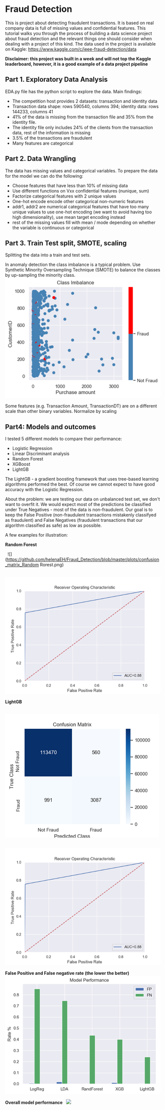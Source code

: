 # Fraud Detection

This is project about detecting fraudulent transactions. It is based on real company data is full of missing values and confidential features. This tutorial walks you through the process of building a data science project about fraud detection and the relevant things one should consider when dealing with a project of this kind. 
The data used in the project is available on Kaggle: https://www.kaggle.com/c/ieee-fraud-detection/data

**Disclaimer: this project was built in a week and will not top the Kaggle leaderboard, however, it is a good example of a data project pipeline** 

## Part 1. Exploratory Data Analysis

EDA.py file has the python script to explore the data. Main findings: 
* The competition host provides 2 datasets: transaction and identity data
* Transaction data shape: rows 590540, columns 394; identity data: rows 144233, columns 41
* 41% of the data is missing from the transaction file and 35% from the identity file. 
* The identity file only includes 24% of the clients from the transaction data, rest of the information is missing 
* 3.5% of the transactions are fraudulent 
* Many features are categorical 

## Part 2. Data Wrangling 
The data has missing values and categorical variables. To prepare the data for the model we can do the following:
* Choose features that have less than 10% of missing data
* Use different functions on Vxx confidential features (nunique, sum)
* Factorize categorical features with 2 unique values
* One-hot encode encode other categorical non-numeric features
* addr1, addr2 are numerical categorical features that have too many unique values to use one-hot encoding (we want to avoid having too high dimensionality), use mean target encoding instead
* rest of the missing values fill with mean / mode depending on whether the variable is continuous or categorical

## Part 3. Train Test split, SMOTE, scaling
Splitting the data into a train and test sets. 

In anomaly detection the class imbalance is a typical problem. Use Synthetic Minority Oversampling Technique (SMOTE) to balance the classes by up-sampling the minority class. 
&nbsp; 
![](https://github.com/helenaEH/Fraud_Detection/blob/master/plots/class_imbalance.png)  

Some features (e.g. Transaction Amount, TransactionDT) are on a different scale than other binary variables. Normalize by scaling

## Part4: Models and outcomes 
I tested 5 different models to compare their performance: 
* Logistic Regression 
* Linear Discriminant analysis 
* Random Forest 
* XGBoost 
* LightGB

The LightGB - a gradient boosting framework that uses tree-based learning algorithms performed the best. Of course we cannot expect to have good accuracy with the Logistic Regression. 

About the problem: we are testing our data on unbalanced test set, we don't want to overfit it. We would expect most of the predictions be classified under True Negatives - most of the data is non-fraudulent. Our goal is to keep the False Positive (non-fraudulent transactions mistakenly classifyed as fraudulent) and False Negatives (fraudulent transactions that our algorithm classified as safe) as low as possible. 

A few examples for illustration:

**Random Forest**

&nbsp; 
![](https://github.com/helenaEH/Fraud_Detection/blob/master/plots/confusion_matrix_Random Rorest.png)  

&nbsp; 
![](https://github.com/helenaEH/Fraud_Detection/blob/master/plots/roc_LightGB.png)  

**LightGB**

&nbsp; 
![](https://github.com/helenaEH/Fraud_Detection/blob/master/plots/confusion_matrix_LightGB.png)  

&nbsp; 
![](https://github.com/helenaEH/Fraud_Detection/blob/master/plots/roc_LightGB.png)  

**False Positive and False negative rate (the lower the better)**
&nbsp; 
![](https://github.com/helenaEH/Fraud_Detection/blob/master/plots/Model_performance.png)  

**Overall model performance**
&nbsp; 
![](https://github.com/helenaEH/Fraud_Detection/blob/master/plots/model_outcome.png)  









 




